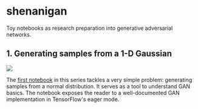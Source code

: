 # shenanigan
Toy notebooks as research preparation into generative adversarial networks.

## 1. Generating samples from a 1-D Gaussian
![](https://image.ibb.co/dS7OXG/Unknown_3.png)

The [first notebook](/1-generating-samples-from-1D-gaussian.ipynb) in this series tackles a very simple problem: generating samples from a normal distribution.
It serves as a tool to understand GAN basics. The notebook exposes the reader to a well-documented GAN implementation in TensorFlow's eager mode.

